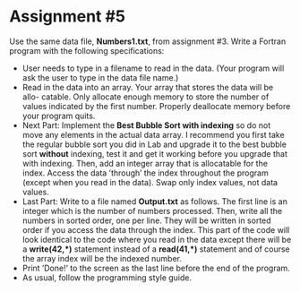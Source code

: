 # Assignment #5

Use the same data file, **Numbers1.txt**, from assignment #3. Write a Fortran program with the following specifications:

- User needs to type in a filename to read in the data. (Your program will ask the user to type in the data file name.)
- Read in the data into an array. Your array that stores the data will be allo- catable. Only allocate enough memory to store the number of values indicated by the first number. Properly deallocate memory before your program quits.
- Next Part: Implement the **Best Bubble Sort with indexing** so do not move any elements in the actual data array. I recommend you first take the regular bubble sort you did in Lab and upgrade it to the best bubble sort **without** indexing, test it and get it working before you upgrade that with indexing. Then, add an integer array that is allocatable for the index. Access the data ’through’ the index throughout the program (except when you read in the data). Swap only index values, not data values.
- Last Part: Write to a file named **Output.txt** as follows. The first line is an integer which is the number of numbers processed. Then, write all the numbers in sorted order, one per line. They will be written in sorted order if you access the data through the index. This part of the code will look identical to the code where you read in the data except there will be a **write(42,\*)** statement instead of a **read(41,\*)** statement and of course the array index will be the indexed number.
- Print ’Done!’ to the screen as the last line before the end of the program.
- As usual, follow the programming style guide.
